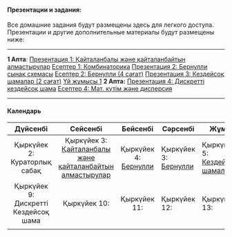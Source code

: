 #### Презентации и задания:
Все домашние задания будут размещены здесь для легкого доступа. Презентации и другие дополнительные материалы будут размещены ниже:

---
**1 Апта**: 
	[Презентация 1: Қайталанбалы және қайталанбайтын алмастырулар](https://website-vedro.s3.us-east-2.amazonaws.com/12th+grade/Math/1st+term/1st+week/32-33Kaitalanbalizhanekaitalanbaitynalmastyrylar+(4).pdf)
	[Есептер 1: Комбинаторика](https://website-vedro.s3.us-east-2.amazonaws.com/12th+grade/Math/1st+term/1st+week/Kombinatorika%2BEsepter%2BShigaru+(2).pdf)
	[Презентация 2: Бернулли сынақ схемасы](https://website-vedro.s3.us-east-2.amazonaws.com/12th+grade/Math/1st+term/1st+week/Bernullidin_synak_shemasi.pdf)
	[Есептер 2: Бернулли (4 сағат)](https://website-vedro.s3.us-east-2.amazonaws.com/12th+grade/Math/1st+term/1st+week/Bernulli+12-10.pdf)
	[Презентация 3: Кездейсоқ шамалар (2 сағат)](https://website-vedro.s3.us-east-2.amazonaws.com/12th+grade/Math/1st+term/1st+week/Kezdeisok_Shamalar.pdf)
	[Үй жұмысы 1](https://website-vedro.s3.us-east-2.amazonaws.com/12th+grade/Math/1st+term/1st+week/Yi_Zhumysy.pdf)
**2 Апта:**
	[Презентация 4: Дискретті кездейсоқ шама](https://website-vedro.s3.us-east-2.amazonaws.com/12th+grade/Math/1st+term/2nd+week/Discretti-Kezdeisok-Shama.pdf)
	[Есептер 4: Мат. күтім және дисперсия](https://website-vedro.s3.us-east-2.amazonaws.com/12th+grade/Math/1st+term/2nd+week/Matematikalik-kutim-dispersia-esep.pdf)
	
---
#### Календарь
|               Дүйсенбі               |                                                                                                     Сейсенбі                                                                                                      |                                                                 Бейсенбі                                                                 | Сәрсенбі                                                                                                                                     | Жұма                                                                                                                                       |
| :----------------------------------: | :---------------------------------------------------------------------------------------------------------------------------------------------------------------------------------------------------------------: | :--------------------------------------------------------------------------------------------------------------------------------------: | -------------------------------------------------------------------------------------------------------------------------------------------- | ------------------------------------------------------------------------------------------------------------------------------------------ |
|   Қыркүйек 2: <br>Кураторлық сабақ   | Қыркүйек 3: <br>[Қайталанбалы және <br> қайталанбайтын алмастырулар](https://website-vedro.s3.us-east-2.amazonaws.com/12th+grade/Math/1st+term/1st+week/32-33Kaitalanbalizhanekaitalanbaitynalmastyrylar+(4).pdf) | Қыркүйек 4: [Бернулли](https://website-vedro.s3.us-east-2.amazonaws.com/12th+grade/Math/1st+term/1st+week/Bernullidin_synak_shemasi.pdf) | Қыркүйек 3: [Бернулли](https://website-vedro.s3.us-east-2.amazonaws.com/12th+grade/Math/1st+term/1st+week/Bernullidin_synak_shemasi.pdf)<br> | Қыркүйек 5: [Кездейсоқ шамалар](https://website-vedro.s3.us-east-2.amazonaws.com/12th+grade/Math/1st+term/1st+week/Kezdeisok_Shamalar.pdf) |
| Қыркүйек 9: Дискретті Кездейсоқ шама |                                                                                                   Қыркүйек 10:                                                                                                    |                                                               Қыркүйек 11:                                                               | Қыркүйек 12:                                                                                                                                 | Қыркүйек 13:                                                                                                                               |
|                                      |                                                                                                                                                                                                                   |                                                                                                                                          |                                                                                                                                              |                                                                                                                                            |

